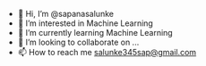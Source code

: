 - 👋 Hi, I’m @sapanasalunke
- 👀 I’m interested in Machine Learning
- 🌱 I’m currently learning Machine Learning 
- 💞️ I’m looking to collaborate on ...
- 📫 How to reach me salunke345sap@gmail.com

<!---
sapanasalunke/sapanasalunke is a ✨ special ✨ repository because its `README.md` (this file) appears on your GitHub profile.
You can click the Preview link to take a look at your changes.
--->
